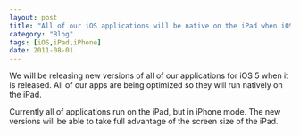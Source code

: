 ```yaml
---
layout: post
title: "All of our iOS applications will be native on the iPad when iOS 5 is released"
category: "Blog"
tags: [iOS,iPad,iPhone]
date: 2011-08-01
---
```



We will be releasing new versions of all of our applications for iOS 5 when it is released. All of our apps are being optimized so they will run natively on the iPad. 

Currently all of applications run on the iPad, but in iPhone mode. The new versions will be able to take full advantage of the screen size of the iPad.